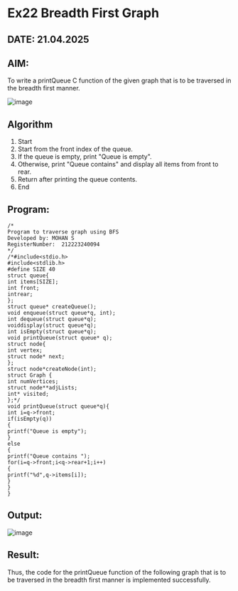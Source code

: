 # Ex22 Breadth First Graph
## DATE: 21.04.2025
## AIM:
To write a printQueue C function of the given graph that is to be traversed in the breadth first manner.

![image](https://github.com/user-attachments/assets/f483f48c-6af0-4027-a993-01c108a50933)


## Algorithm
1. Start
2. Start from the front index of the queue.
3. If the queue is empty, print "Queue is empty".
4. Otherwise, print "Queue contains" and display all items from front to rear.
5. Return after printing the queue contents.
6. End

## Program:
```
/*
Program to traverse graph using BFS
Developed by: MOHAN S
RegisterNumber:  212223240094
*/
/*#include<stdio.h>
#include<stdlib.h>
#define SIZE 40
struct queue{
int items[SIZE];
int front;
intrear;
};
struct queue* createQueue();
void enqueue(struct queue*q, int);
int dequeue(struct queue*q);
voiddisplay(struct queue*q);
int isEmpty(struct queue*q);
void printQueue(struct queue* q);
struct node{
int vertex;
struct node* next;
};
struct node*createNode(int);
struct Graph {
int numVertices;
struct node**adjLists;
int* visited;
};*/
void printQueue(struct queue*q){
int i=q->front;
if(isEmpty(q))
{
printf("Queue is empty");
}
else
{
printf("Queue contains ");
for(i=q->front;i<q->rear+1;i++)
{
printf("%d",q->items[i]);
}
}
}

```

## Output:

![image](https://github.com/user-attachments/assets/bf5d2d1a-8612-4e4d-ae68-83fd42953de7)


## Result:
Thus, the code for the printQueue function of the following graph that is to be traversed in the breadth first manner is implemented successfully.
